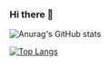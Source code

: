### Hi there 👋

<!--
**nhzraa/nhzraa** is a ✨ _special_ ✨ repository because its `README.md` (this file) appears on your GitHub profile.

Here are some ideas to get you started:

- 🔭 I’m currently working on ...
- 🌱 I’m currently learning ...
- 👯 I’m looking to collaborate on ...
- 🤔 I’m looking for help with ...
- 💬 Ask me about ...
- 📫 How to reach me: ...
- 😄 Pronouns: ...
- ⚡ Fun fact: ...
-->

![Anurag's GitHub stats](https://github-readme-stats.vercel.app/api?username=nhzraa&count_private=true)

[![Top Langs](https://github-readme-stats.vercel.app/api/top-langs/?username=nhzraa&layout=compact)](https://github.com/nhzraa/github-readme-stats)

